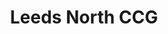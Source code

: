 ---
title: Leeds North CCG
link: http://www.leedsnorthccg.nhs.uk/
logo: "leeds_north_ccg.gif"

# Events sponsored denoted by `<hackday>` and sponsorship amount/resource
events:
  08-leeds: "£500"
---